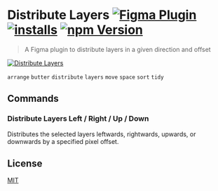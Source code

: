 # Distribute Layers [![Figma Plugin](https://img.shields.io/badge/figma-Distribute%20Layers-yellow?cacheSeconds=1800)](https://figma.com/community/plugin/767379264700569551/Distribute-Layers) [![installs](https://img.shields.io/endpoint?cacheSeconds=1800&url=https://yuanqing.github.io/figma-plugins-stats/plugin/767379264700569551/installs.json)](https://figma.com/community/plugin/767379264700569551/Distribute-Layers) [![npm Version](https://img.shields.io/npm/v/figma-distribute-layers?cacheSeconds=1800)](https://npmjs.com/package/figma-distribute-layers)

> A Figma plugin to distribute layers in a given direction and offset

[![Distribute Layers](https://raw.githubusercontent.com/yuanqing/figma-plugins/master/packages/figma-distribute-layers/media/cover.png)](https://figma.com/community/plugin/767379264700569551/Distribute-Layers)

`arrange` `butter` `distribute` `layers` `move` `space` `sort` `tidy`

## Commands

### Distribute Layers Left / Right / Up / Down

Distributes the selected layers leftwards, rightwards, upwards, or downwards by a specified pixel offset.

## License

[MIT](/LICENSE.md)
